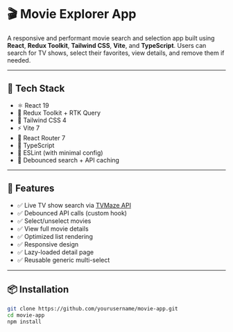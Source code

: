 # 🎬 Movie Explorer App

A responsive and performant movie search and selection app built using **React**, **Redux Toolkit**, **Tailwind CSS**, **Vite**, and **TypeScript**. Users can search for TV shows, select their favorites, view details, and remove them if needed.

---

## 🔧 Tech Stack

- ⚛️ React 19
- 🧰 Redux Toolkit + RTK Query
- 🧵 Tailwind CSS 4
- ⚡ Vite 7
- 💬 React Router 7
- 🧠 TypeScript
- 🧪 ESLint (with minimal config)
- 🎯 Debounced search + API caching

---

## 🚀 Features

- ✅ Live TV show search via [TVMaze API](https://www.tvmaze.com/api)
- ✅ Debounced API calls (custom hook)
- ✅ Select/unselect movies
- ✅ View full movie details
- ✅ Optimized list rendering
- ✅ Responsive design
- ✅ Lazy-loaded detail page
- ✅ Reusable generic multi-select

---

## 📦 Installation

```bash
git clone https://github.com/yourusername/movie-app.git
cd movie-app
npm install
